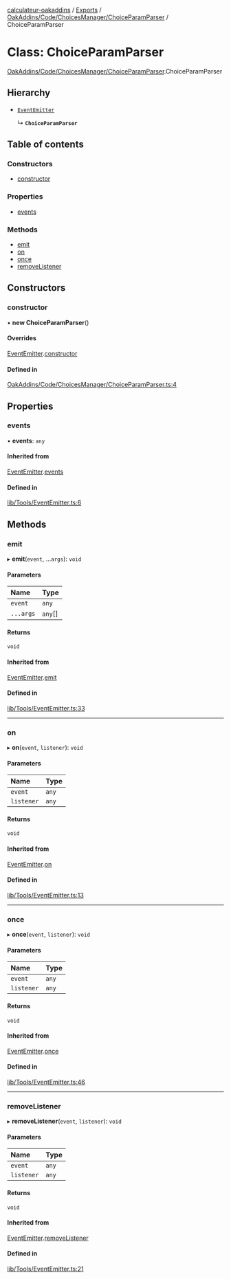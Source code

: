 [calculateur-oakaddins](../README.md) / [Exports](../modules.md) / [OakAddins/Code/ChoicesManager/ChoiceParamParser](../modules/oakaddins_code_choicesmanager_choiceparamparser.md) / ChoiceParamParser

# Class: ChoiceParamParser

[OakAddins/Code/ChoicesManager/ChoiceParamParser](../modules/oakaddins_code_choicesmanager_choiceparamparser.md).ChoiceParamParser

## Hierarchy

- [`EventEmitter`](lib_tools_eventemitter.eventemitter.md)

  ↳ **`ChoiceParamParser`**

## Table of contents

### Constructors

- [constructor](oakaddins_code_choicesmanager_choiceparamparser.choiceparamparser.md#constructor)

### Properties

- [events](oakaddins_code_choicesmanager_choiceparamparser.choiceparamparser.md#events)

### Methods

- [emit](oakaddins_code_choicesmanager_choiceparamparser.choiceparamparser.md#emit)
- [on](oakaddins_code_choicesmanager_choiceparamparser.choiceparamparser.md#on)
- [once](oakaddins_code_choicesmanager_choiceparamparser.choiceparamparser.md#once)
- [removeListener](oakaddins_code_choicesmanager_choiceparamparser.choiceparamparser.md#removelistener)

## Constructors

### constructor

• **new ChoiceParamParser**()

#### Overrides

[EventEmitter](lib_tools_eventemitter.eventemitter.md).[constructor](lib_tools_eventemitter.eventemitter.md#constructor)

#### Defined in

[OakAddins/Code/ChoicesManager/ChoiceParamParser.ts:4](https://github.com/P0ulpy/Configurateur-OakAddins/blob/6c35e95/src/OakAddins/Code/ChoicesManager/ChoiceParamParser.ts#L4)

## Properties

### events

• **events**: `any`

#### Inherited from

[EventEmitter](lib_tools_eventemitter.eventemitter.md).[events](lib_tools_eventemitter.eventemitter.md#events)

#### Defined in

[lib/Tools/EventEmitter.ts:6](https://github.com/P0ulpy/Configurateur-OakAddins/blob/6c35e95/src/lib/Tools/EventEmitter.ts#L6)

## Methods

### emit

▸ **emit**(`event`, ...`args`): `void`

#### Parameters

| Name | Type |
| :------ | :------ |
| `event` | `any` |
| `...args` | `any`[] |

#### Returns

`void`

#### Inherited from

[EventEmitter](lib_tools_eventemitter.eventemitter.md).[emit](lib_tools_eventemitter.eventemitter.md#emit)

#### Defined in

[lib/Tools/EventEmitter.ts:33](https://github.com/P0ulpy/Configurateur-OakAddins/blob/6c35e95/src/lib/Tools/EventEmitter.ts#L33)

___

### on

▸ **on**(`event`, `listener`): `void`

#### Parameters

| Name | Type |
| :------ | :------ |
| `event` | `any` |
| `listener` | `any` |

#### Returns

`void`

#### Inherited from

[EventEmitter](lib_tools_eventemitter.eventemitter.md).[on](lib_tools_eventemitter.eventemitter.md#on)

#### Defined in

[lib/Tools/EventEmitter.ts:13](https://github.com/P0ulpy/Configurateur-OakAddins/blob/6c35e95/src/lib/Tools/EventEmitter.ts#L13)

___

### once

▸ **once**(`event`, `listener`): `void`

#### Parameters

| Name | Type |
| :------ | :------ |
| `event` | `any` |
| `listener` | `any` |

#### Returns

`void`

#### Inherited from

[EventEmitter](lib_tools_eventemitter.eventemitter.md).[once](lib_tools_eventemitter.eventemitter.md#once)

#### Defined in

[lib/Tools/EventEmitter.ts:46](https://github.com/P0ulpy/Configurateur-OakAddins/blob/6c35e95/src/lib/Tools/EventEmitter.ts#L46)

___

### removeListener

▸ **removeListener**(`event`, `listener`): `void`

#### Parameters

| Name | Type |
| :------ | :------ |
| `event` | `any` |
| `listener` | `any` |

#### Returns

`void`

#### Inherited from

[EventEmitter](lib_tools_eventemitter.eventemitter.md).[removeListener](lib_tools_eventemitter.eventemitter.md#removelistener)

#### Defined in

[lib/Tools/EventEmitter.ts:21](https://github.com/P0ulpy/Configurateur-OakAddins/blob/6c35e95/src/lib/Tools/EventEmitter.ts#L21)
